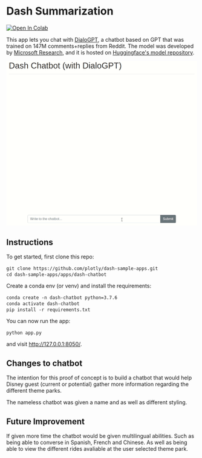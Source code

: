 # Dash Summarization
[![Open In Colab](https://colab.research.google.com/assets/colab-badge.svg)](https://colab.research.google.com/github/plotly/dash-sample-apps/blob/master/apps/dash-chatbot/ColabDemo.ipynb)

This app lets you chat with [DialoGPT](https://huggingface.co/transformers/model_doc/dialogpt.html), a chatbot based on GPT that was trained on 147M comments+replies from Reddit. The model was developed by [Microsoft Research](https://github.com/microsoft/DialoGPT), and it is hosted on [Huggingface's model repository](https://huggingface.co/microsoft/DialoGPT-large).

![demo](demo.gif)

## Instructions

To get started, first clone this repo:
```
git clone https://github.com/plotly/dash-sample-apps.git
cd dash-sample-apps/apps/dash-chatbot
```

Create a conda env (or venv) and install the requirements:
```
conda create -n dash-chatbot python=3.7.6
conda activate dash-chatbot
pip install -r requirements.txt
```

You can now run the app:
```
python app.py
```

and visit http://127.0.0.1:8050/.


## Changes to chatbot

The intention for this proof of concept is to build a chatbot that would help Disney guest (current or potential) gather more information regarding the different theme parks.

The nameless chatbot was given a name and as well as different styling.


## Future Improvement
If given more time the chatbot would be given multilingual abilities. Such as being able to converse in Spanish, French and Chinese. As well as being able to view the different rides avaliable at the user selected theme park. 

